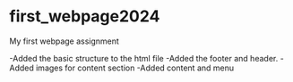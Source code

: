 # first_webpage2024
My first webpage assignment

-Added the basic structure to the html file 
-Added the footer and header.
-Added images for content section
-Added content and menu